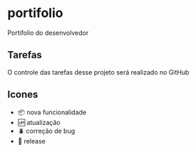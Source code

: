 # portifolio

Portifolio do desenvolvedor

## Tarefas

O controle das tarefas desse projeto será realizado no GitHub


## Icones

- :package: nova funcionalidade
- :up: atualização
- :beetle: correção de bug
- :checkered_flag: release